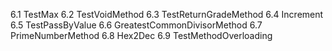 6.1 TestMax
6.2 TestVoidMethod
6.3 TestReturnGradeMethod
6.4 Increment
6.5 TestPassByValue
6.6 GreatestCommonDivisorMethod
6.7 PrimeNumberMethod
6.8 Hex2Dec
6.9 TestMethodOverloading
